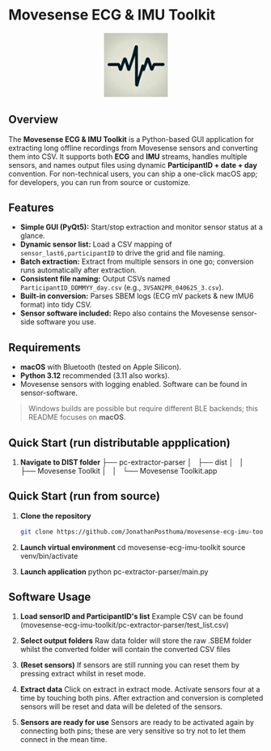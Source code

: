 # Movesense ECG & IMU Toolkit

<p align="center">
  <img src="pc-extractor-parser/icons/my_icon.png" alt="Movesense Toolkit Icon" width="25%">
</p>

## Overview

The **Movesense ECG & IMU Toolkit** is a Python-based GUI application for extracting long offline recordings from Movesense sensors and converting them into CSV. It supports both **ECG** and **IMU** streams, handles multiple sensors, and names output files using dynamic **ParticipantID + date + day** convention.
For non-technical users, you can ship a one-click macOS app; for developers, you can run from source or customize.

## Features

- **Simple GUI (PyQt5):** Start/stop extraction and monitor sensor status at a glance.
- **Dynamic sensor list:** Load a CSV mapping of `sensor_last6,participantID` to drive the grid and file naming.
- **Batch extraction:** Extract from multiple sensors in one go; conversion runs automatically after extraction.
- **Consistent file naming:** Output CSVs named `ParticipantID_DDMMYY_day.csv` (e.g., `3VSAN2PR_040625_3.csv`).
- **Built-in conversion:** Parses SBEM logs (ECG mV packets & new IMU6 format) into tidy CSV.
- **Sensor software included:** Repo also contains the Movesense sensor-side software you use.

## Requirements

- **macOS** with Bluetooth (tested on Apple Silicon).
- **Python 3.12** recommended (3.11 also works).
- Movesense sensors with logging enabled. Software can be found in sensor-software.

> Windows builds are possible but require different BLE backends; this README focuses on **macOS**.

## Quick Start (run distributable appplication)
1. **Navigate to DIST folder**
├── pc-extractor-parser
│   ├── dist
│   │   ├── Movesense Toolkit
│   │   └── Movesense Toolkit.app


## Quick Start (run from source)

1. **Clone the repository**
   ```bash
   git clone https://github.com/JonathanPosthuma/movesense-ecg-imu-toolkit.git

2. **Launch virtual environment**
   cd movesense-ecg-imu-toolkit
   source venv/bin/activate

2. **Launch application**
   python pc-extractor-parser/main.py

## Software Usage

1. **Load sensorID and ParticipantID's list**
    Example CSV can be found (movesense-ecg-imu-toolkit/pc-extractor-parser/test_list.csv)


2. **Select output folders**
    Raw data folder will store the raw .SBEM folder whilst the converted folder will contain the converted CSV files

3. **(Reset sensors)**
    If sensors are still running you can reset them by pressing extract whilst in reset mode.

4. **Extract data**
    Click on extract in extract mode. Activate sensors four at a time by touching both pins. After extraction and conversion is completed sensors will be reset and data will be deleted of the sensors.

5. **Sensors are ready for use**
    Sensors are ready to be activated again by connecting both pins; these are very sensitive so try not to let them connect in the mean time. 
